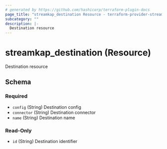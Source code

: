 ```yaml
---
# generated by https://github.com/hashicorp/terraform-plugin-docs
page_title: "streamkap_destination Resource - terraform-provider-streamkap"
subcategory: ""
description: |-
  Destination resource
---
```


# streamkap_destination (Resource)

Destination resource



<!-- schema generated by tfplugindocs -->
## Schema

### Required

- `config` (String) Destination config
- `connector` (String) Destination connector
- `name` (String) Destination name

### Read-Only

- `id` (String) Destination identifier
